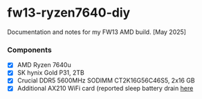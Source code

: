 # fw13-ryzen7640-diy
Documentation and notes for my FW13 AMD build. [May 2025]

### Components
- [x] AMD Ryzen 7640u
- [x] SK hynix Gold P31, 2TB
- [x] Crucial DDR5 5600MHz SODIMM CT2K16G56C46S5, 2x16 GB
- [x] Additional AX210 WiFi card (reported sleep battery drain [here](https://community.frame.work/t/framework-13-amd-ryzen-ai-sleep-battery-drain-with-intel-ax210-wifi/68959) 
